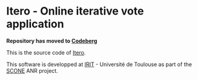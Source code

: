 Itero - Online iterative vote application
=========================================

**Repository has moved to [Codeberg](https://codeberg.org/Jogo27/Itero)**

This is the source code of [Itero](https://itero.irit.fr/).

This software is developped at [IRIT](https://www.irit.fr) - Université de Toulouse
as part of the [SCONE](https://www.irit.fr/scone/) ANR project.
